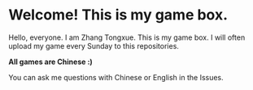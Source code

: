 # Welcome! This is my game box.
Hello, everyone. I am Zhang Tongxue. This is my game box. I will often upload my game every Sunday to this repositories.

**All games are Chinese :)**

You can ask me questions with Chinese or English in the Issues.
